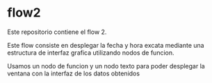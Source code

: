# flow2
Este repositorio contiene el flow 2.

Este flow consiste en desplegar la fecha y hora excata mediante una estructura de interfaz grafica utilizando nodos de funcion.

Usamos un nodo de funcion y un nodo  texto para poder desplegar la ventana con la interfaz de los datos obtenidos